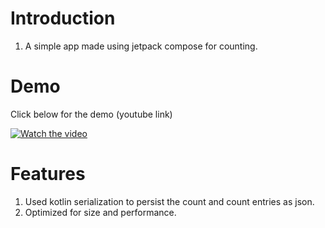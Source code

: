 # Introduction
1. A simple app made using jetpack compose for counting. 

# Demo
Click below for the demo (youtube link)


[![Watch the video](https://i.ytimg.com/vi/GhHyC6Ul9Ak/oar2.jpg?sqp=-oaymwEdCMoCENAFSFWQAgHyq4qpAwwIARUAAIhCcAHAAQY=&rs=AOn4CLDCpKkjM83jqJ5p3F2IDTuKnVPqyw)](https://youtube.com/shorts/GhHyC6Ul9Ak?si=y5WBFqhe5UuNs-vT)

# Features
1. Used kotlin serialization to persist the count and count entries as json. 
2. Optimized for size and performance.
